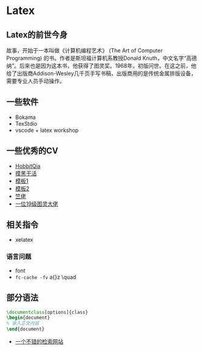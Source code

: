 # Latex

## Latex的前世今身

故事，开始于一本叫做《计算机编程艺术》 (The Art of Computer Programming) 的书。作者是斯坦福计算机系教授Donald Knuth，中文名字“高德纳”。后来也是因为这本书，他获得了图灵奖。1968年，初版问世。在这之前，他给了出版商Addison-Wesley几千页手写书稿，出版商用的是传统金属排版设备，需要专业人员手动操作。

## 一些软件

- Bokama
- TexStdio
- vscode + latex workshop
  
## 一些优秀的CV

- [HobbitQia](https://hobbitqia.cc/assets/pdf/CV.pdf)
- [摸黑干活](https://fazzie-key.cool/CV/Maqianli_CV.html)
- [模板1](https://github.com/shengyuan-lu/CS-Resume-LaTeX-Template/tree/main)
- [模板2](https://github.com/dyweb/awesome-resume-for-chinese
)
- [竺佬](https://syuanz.wiki/files/siyuan_cv_en.pdf)
- [一位19级图灵大佬](https://permui.github.io/assets/pdf/CV.pdf)

## 相关指令

- xelatex

### 语言问题

- font
- `fc-cache -fv`
   a{}z
   \quad

## 部分语法

```tex
\documentclass[options]{class}
\begin{document}
% 录入正文内容
\end{document}
```

- [一个不错的检索网站](https://1024th.github.io/MathJax_Tutorial_CN/#/high_school?id=%e5%b8%8c%e8%85%8a%e5%ad%97%e6%af%8d)